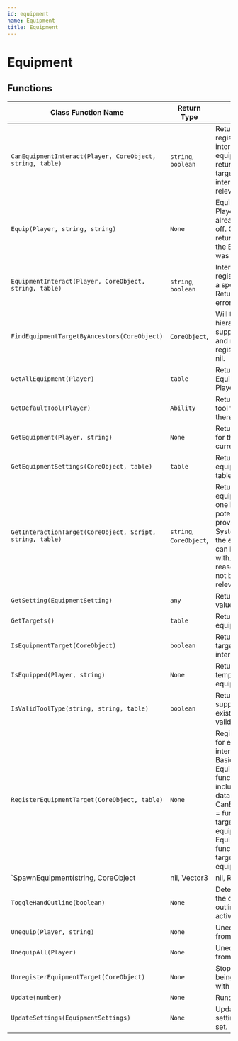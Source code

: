 ```yaml
---
id: equipment
name: Equipment
title: Equipment
---
```


# Equipment

## Functions

| Class Function Name | Return Type | Description | Tags |
| ------------------- | ----------- | ----------- | ---- |
| `CanEquipmentInteract(Player, CoreObject, string, table)` | `string`, `boolean` | Returns true if the registered target can interact with the equipment. Also returns a reason the target cannot be interacted with if relevant. | None |
| `Equip(Player, string, string)` | `None` | Equips an item to a Player, or toggles an already equipped item off. On the server this returns a reference to the Equipment if it was equipped. | None |
| `EquipmentInteract(Player, CoreObject, string, table)` | `string`, `boolean` | Interacts with a registered target with a specific equipment. Returns success and error information. | None |
| `FindEquipmentTargetByAncestors(CoreObject)` | `CoreObject`,  | Will traverse up the hierarchy from the supplied CoreObject and return the first registered target or nil. | None |
| `GetAllEquipment(Player)` | `table` | Returns all equipped Equipment for a Player. | None |
| `GetDefaultTool(Player)` | `Ability` | Returns the default tool for a Player if there is one. | None |
| `GetEquipment(Player, string)` | `None` | Returns Equipment for the template if it is currently equipped. | None |
| `GetEquipmentSettings(CoreObject, table)` | `table` | Returns an equipmentSettings table. | None |
| `GetInteractionTarget(CoreObject, Script, string, table)` | `string`, `CoreObject`,  | Returns a registered equipment target if one is currently a potential target in the provided Interaction System Module and the equipment target can be interacted with. Also returns a reason a target could not be found if relevant. | None |
| `GetSetting(EquipmentSetting)` | `any` | Returns a setting value. | None |
| `GetTargets()` | `table` | Returns all registered equipment targets. | None |
| `IsEquipmentTarget(CoreObject)` | `boolean` | Returns true if the target is registered for interactions. | None |
| `IsEquipped(Player, string)` | `None` | Returns true if the template is currently equipped. | None |
| `IsValidToolType(string, string, table)` | `boolean` | Returns true if the supplied tool type exists in the list of valid types. | None |
| `RegisterEquipmentTarget(CoreObject, table)` | `None` | Registers an object for equipment interactions with Basic and Advanced Equipment. The function table must include the following data: {    CanEquipmentInteract = function(player, target, toolType, equipmentSettings),    EquipmentInteract = function(player, target, toolType, equipmentSettings) } | None |
| `SpawnEquipment(string, CoreObject|nil, Vector3|nil, Rotation|nil)` | `None` | Spawns an Equipment in the world. | None |
| `ToggleHandOutline(boolean)` | `None` | Determines whether the default Hand Tool outlining effect is active or not. | None |
| `Unequip(Player, string)` | `None` | Unequips an item from a Player. | None |
| `UnequipAll(Player)` | `None` | Unequips all items from a Player. | None |
| `UnregisterEquipmentTarget(CoreObject)` | `None` | Stops equipment from being able to interact with the target. | None |
| `Update(number)` | `None` | Runs each frame. | None |
| `UpdateSettings(EquipmentSettings)` | `None` | Updates the current settings with a new set. | None |
